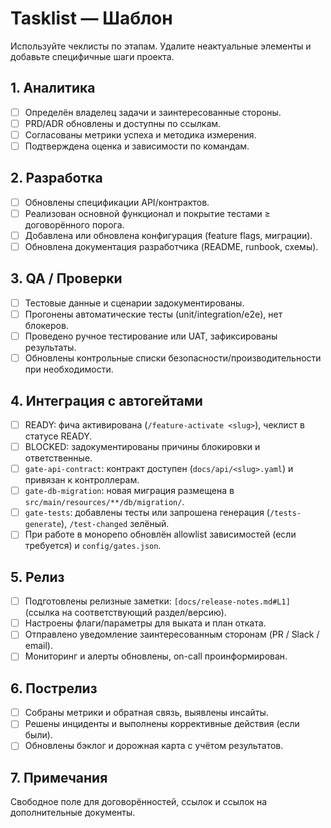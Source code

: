 # Tasklist — Шаблон

Используйте чеклисты по этапам. Удалите неактуальные элементы и добавьте специфичные шаги проекта.

## 1. Аналитика
- [ ] Определён владелец задачи и заинтересованные стороны.
- [ ] PRD/ADR обновлены и доступны по ссылкам.
- [ ] Согласованы метрики успеха и методика измерения.
- [ ] Подтверждена оценка и зависимости по командам.

## 2. Разработка
- [ ] Обновлены спецификации API/контрактов.
- [ ] Реализован основной функционал и покрытие тестами ≥ договорённого порога.
- [ ] Добавлена или обновлена конфигурация (feature flags, миграции).
- [ ] Обновлена документация разработчика (README, runbook, схемы).

## 3. QA / Проверки
- [ ] Тестовые данные и сценарии задокументированы.
- [ ] Прогонены автоматические тесты (unit/integration/e2e), нет блокеров.
- [ ] Проведено ручное тестирование или UAT, зафиксированы результаты.
- [ ] Обновлены контрольные списки безопасности/производительности при необходимости.

## 4. Интеграция с автогейтами
- [ ] READY: фича активирована (`/feature-activate <slug>`), чеклист в статусе READY.
- [ ] BLOCKED: задокументированы причины блокировки и ответственные.
- [ ] `gate-api-contract`: контракт доступен (`docs/api/<slug>.yaml`) и привязан к контроллерам.
- [ ] `gate-db-migration`: новая миграция размещена в `src/main/resources/**/db/migration/`.
- [ ] `gate-tests`: добавлены тесты или запрошена генерация (`/tests-generate`), `/test-changed` зелёный.
- [ ] При работе в монорепо обновлён allowlist зависимостей (если требуется) и `config/gates.json`.

## 5. Релиз
- [ ] Подготовлены релизные заметки: `[docs/release-notes.md#L1]` (ссылка на соответствующий раздел/версию).
- [ ] Настроены флаги/параметры для выката и план отката.
- [ ] Отправлено уведомление заинтересованным сторонам (PR / Slack / email).
- [ ] Мониторинг и алерты обновлены, on-call проинформирован.

## 6. Пострелиз
- [ ] Собраны метрики и обратная связь, выявлены инсайты.
- [ ] Решены инциденты и выполнены коррективные действия (если были).
- [ ] Обновлены бэклог и дорожная карта с учётом результатов.

## 7. Примечания
Свободное поле для договорённостей, ссылок и ссылок на дополнительные документы.
